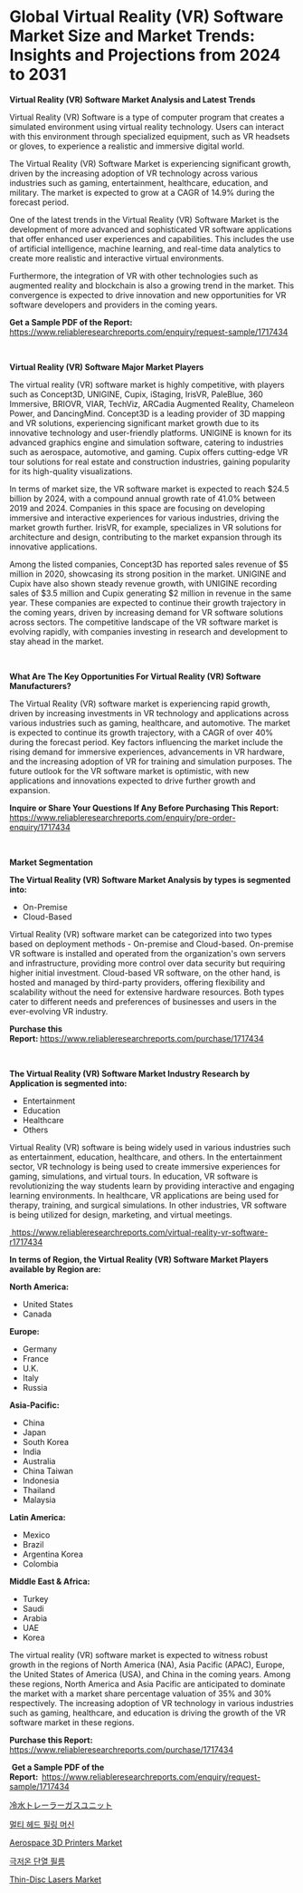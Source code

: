 <p><h1>Global Virtual Reality (VR) Software Market Size and Market Trends: Insights and Projections from 2024 to 2031</h1></p><p><strong>Virtual Reality (VR) Software Market Analysis and Latest Trends</strong></p>
<p><p>Virtual Reality (VR) Software is a type of computer program that creates a simulated environment using virtual reality technology. Users can interact with this environment through specialized equipment, such as VR headsets or gloves, to experience a realistic and immersive digital world.</p><p>The Virtual Reality (VR) Software Market is experiencing significant growth, driven by the increasing adoption of VR technology across various industries such as gaming, entertainment, healthcare, education, and military. The market is expected to grow at a CAGR of 14.9% during the forecast period.</p><p>One of the latest trends in the Virtual Reality (VR) Software Market is the development of more advanced and sophisticated VR software applications that offer enhanced user experiences and capabilities. This includes the use of artificial intelligence, machine learning, and real-time data analytics to create more realistic and interactive virtual environments.</p><p>Furthermore, the integration of VR with other technologies such as augmented reality and blockchain is also a growing trend in the market. This convergence is expected to drive innovation and new opportunities for VR software developers and providers in the coming years.</p></p>
<p><strong>Get a Sample PDF of the Report:&nbsp;</strong> <a href="https://www.reliableresearchreports.com/enquiry/request-sample/1717434">https://www.reliableresearchreports.com/enquiry/request-sample/1717434</a></p>
<p>&nbsp;</p>
<p><strong>Virtual Reality (VR) Software Major Market Players</strong></p>
<p><p>The virtual reality (VR) software market is highly competitive, with players such as Concept3D, UNIGINE, Cupix, iStaging, IrisVR, PaleBlue, 360 Immersive, BRIOVR, VIAR, TechViz, ARCadia Augmented Reality, Chameleon Power, and DancingMind. Concept3D is a leading provider of 3D mapping and VR solutions, experiencing significant market growth due to its innovative technology and user-friendly platforms. UNIGINE is known for its advanced graphics engine and simulation software, catering to industries such as aerospace, automotive, and gaming. Cupix offers cutting-edge VR tour solutions for real estate and construction industries, gaining popularity for its high-quality visualizations.</p><p>In terms of market size, the VR software market is expected to reach $24.5 billion by 2024, with a compound annual growth rate of 41.0% between 2019 and 2024. Companies in this space are focusing on developing immersive and interactive experiences for various industries, driving the market growth further. IrisVR, for example, specializes in VR solutions for architecture and design, contributing to the market expansion through its innovative applications.</p><p>Among the listed companies, Concept3D has reported sales revenue of $5 million in 2020, showcasing its strong position in the market. UNIGINE and Cupix have also shown steady revenue growth, with UNIGINE recording sales of $3.5 million and Cupix generating $2 million in revenue in the same year. These companies are expected to continue their growth trajectory in the coming years, driven by increasing demand for VR software solutions across sectors. The competitive landscape of the VR software market is evolving rapidly, with companies investing in research and development to stay ahead in the market.</p></p>
<p>&nbsp;</p>
<p><strong>What Are The Key Opportunities For Virtual Reality (VR) Software Manufacturers?</strong></p>
<p><p>The Virtual Reality (VR) software market is experiencing rapid growth, driven by increasing investments in VR technology and applications across various industries such as gaming, healthcare, and automotive. The market is expected to continue its growth trajectory, with a CAGR of over 40% during the forecast period. Key factors influencing the market include the rising demand for immersive experiences, advancements in VR hardware, and the increasing adoption of VR for training and simulation purposes. The future outlook for the VR software market is optimistic, with new applications and innovations expected to drive further growth and expansion.</p></p>
<p><strong>Inquire or Share Your Questions If Any Before Purchasing This Report:</strong> <a href="https://www.reliableresearchreports.com/enquiry/pre-order-enquiry/1717434">https://www.reliableresearchreports.com/enquiry/pre-order-enquiry/1717434</a></p>
<p>&nbsp;</p>
<p><strong>Market Segmentation</strong></p>
<p><strong>The Virtual Reality (VR) Software Market Analysis by types is segmented into:</strong></p>
<p><ul><li>On-Premise</li><li>Cloud-Based</li></ul></p>
<p><p>Virtual Reality (VR) software market can be categorized into two types based on deployment methods - On-premise and Cloud-based. On-premise VR software is installed and operated from the organization's own servers and infrastructure, providing more control over data security but requiring higher initial investment. Cloud-based VR software, on the other hand, is hosted and managed by third-party providers, offering flexibility and scalability without the need for extensive hardware resources. Both types cater to different needs and preferences of businesses and users in the ever-evolving VR industry.</p></p>
<p><strong>Purchase this Report:&nbsp;</strong><a href="https://www.reliableresearchreports.com/purchase/1717434">https://www.reliableresearchreports.com/purchase/1717434</a></p>
<p>&nbsp;</p>
<p><strong>The Virtual Reality (VR) Software Market Industry Research by Application is segmented into:</strong></p>
<p><ul><li>Entertainment</li><li>Education</li><li>Healthcare</li><li>Others</li></ul></p>
<p><p>Virtual Reality (VR) software is being widely used in various industries such as entertainment, education, healthcare, and others. In the entertainment sector, VR technology is being used to create immersive experiences for gaming, simulations, and virtual tours. In education, VR software is revolutionizing the way students learn by providing interactive and engaging learning environments. In healthcare, VR applications are being used for therapy, training, and surgical simulations. In other industries, VR software is being utilized for design, marketing, and virtual meetings.</p></p>
<p><a href="https://www.reliableresearchreports.com/virtual-reality-vr-software-r1717434">&nbsp;https://www.reliableresearchreports.com/virtual-reality-vr-software-r1717434</a></p>
<p><strong>In terms of Region, the Virtual Reality (VR) Software Market Players available by Region are:</strong></p>
<p>
    <p> <strong> North America: </strong>
        <ul>
            <li>United States</li>
            <li>Canada</li>
        </ul>
        </p> 
    <p> <strong> Europe: </strong>
        <ul>
            <li>Germany</li>
            <li>France</li>
            <li>U.K.</li>
            <li>Italy</li>
            <li>Russia</li>
        </ul>
        </p> 
    <p> <strong> Asia-Pacific: </strong>
        <ul>
            <li>China</li>
            <li>Japan</li>
            <li>South Korea</li>
            <li>India</li>
            <li>Australia</li>
            <li>China Taiwan</li>
            <li>Indonesia</li>
            <li>Thailand</li>
            <li>Malaysia</li>
        </ul>
        </p> 
    <p> <strong> Latin America: </strong>
        <ul>
            <li>Mexico</li>
            <li>Brazil</li>
            <li>Argentina Korea</li>
            <li>Colombia</li>
        </ul>
        </p> 
    <p> <strong> Middle East & Africa: </strong>
        <ul>
            <li>Turkey</li>
            <li>Saudi</li>
            <li>Arabia</li>
            <li>UAE</li>
            <li>Korea</li>
        </ul>
    </p>
    </p>
<p><p>The virtual reality (VR) software market is expected to witness robust growth in the regions of North America (NA), Asia Pacific (APAC), Europe, the United States of America (USA), and China in the coming years. Among these regions, North America and Asia Pacific are anticipated to dominate the market with a market share percentage valuation of 35% and 30% respectively. The increasing adoption of VR technology in various industries such as gaming, healthcare, and education is driving the growth of the VR software market in these regions.</p></p>
<p><strong>Purchase this Report: </strong><a href="https://www.reliableresearchreports.com/purchase/1717434">https://www.reliableresearchreports.com/purchase/1717434</a></p>
<p>&nbsp;<strong>Get a Sample PDF of the Report:&nbsp;&nbsp;</strong><a href="https://www.reliableresearchreports.com/enquiry/request-sample/1717434">https://www.reliableresearchreports.com/enquiry/request-sample/1717434</a></p>
<p><strong></strong></p>
<p><p><a href="https://github.com/DemarcusKuhlman/Market-Research-Report-List-1/blob/main/7943606107607.md">冷水トレーラーガスユニット</a></p><p><a href="https://github.com/iansanftyord09878/Market-Research-Report-List-2/blob/main/1315796101878.md">멀티 헤드 필링 머신</a></p><p><a href="https://github.com/moyahfrancoestellec51j635wcx/Market-Research-Report-List-2/blob/main/aerospace-3d-printers-market.md">Aerospace 3D Printers Market</a></p><p><a href="https://github.com/Skyleitney456456/Market-Research-Report-List-2/blob/main/9546366101877.md">극저온 단열 필름</a></p><p><a href="https://issuu.com/reportprime-2/docs/thin-disc-lasers-market-size-2030.pptx">Thin-Disc Lasers Market</a></p></p>